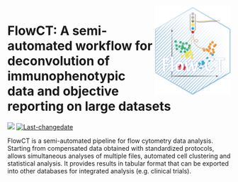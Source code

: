 <img src="extra/logo_FlowCT_hex.png" height="200" align="right" />

# FlowCT: A semi-automated workflow for deconvolution of immunophenotypic data and objective reporting on large datasets 

![](https://img.shields.io/badge/devel%20version-1.0-orange.svg)
[![Last-changedate](https://img.shields.io/badge/last%20change-2019--05--26-green.svg)](https://github.com/jgarces02/FlowCT/commits/master)

FlowCT is a semi-automated pipeline for flow cytometry data analysis. 
Starting from compensated data obtained with standardized protocols, allows simultaneous analyses of multiple files, automated cell clustering and statistical analysis. It provides results in tabular format that can be exported into other databases for integrated analysis (e.g. clinical trials).
